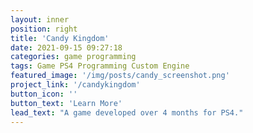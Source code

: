 ```yaml
---
layout: inner
position: right
title: 'Candy Kingdom'
date: 2021-09-15 09:27:18
categories: game programming
tags: Game PS4 Programming Custom Engine
featured_image: '/img/posts/candy_screenshot.png'
project_link: '/candykingdom'
button_icon: ''
button_text: 'Learn More'
lead_text: "A game developed over 4 months for PS4."
---
```

